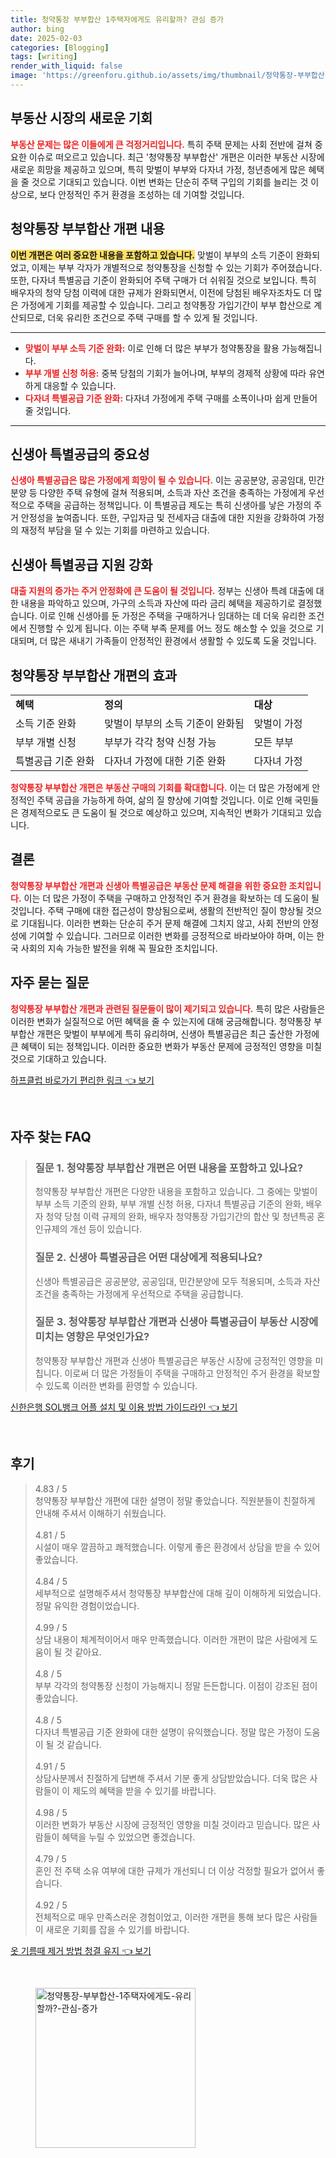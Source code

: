 ```yaml
---
title: 청약통장 부부합산 1주택자에게도 유리할까? 관심 증가
author: bing
date: 2025-02-03
categories: [Blogging]
tags: [writing]
render_with_liquid: false
image: 'https://greenforu.github.io/assets/img/thumbnail/청약통장-부부합산-1주택자에게도-유리할까?-관심-증가.webp'
---
```



<h2 id='부동산 시장의 새로운 기회'>부동산 시장의 새로운 기회</h2>

<p><b><span style="color: #ee2323;">부동산 문제는 많은 이들에게 큰 걱정거리입니다.</span></b> 특히 주택 문제는 사회 전반에 걸쳐 중요한 이슈로 떠오르고 있습니다. 최근 '청약통장 부부합산' 개편은 이러한 부동산 시장에 새로운 희망을 제공하고 있으며, 특히 맞벌이 부부와 다자녀 가정, 청년층에게 많은 혜택을 줄 것으로 기대되고 있습니다. 이번 변화는 단순히 주택 구입의 기회를 늘리는 것 이상으로, 보다 안정적인 주거 환경을 조성하는 데 기여할 것입니다. </p>

<h2 id='청약통장 부부합산 개편 내용'>청약통장 부부합산 개편 내용</h2>

<p><b><span style="background-color: #ffe066;">이번 개편은 여러 중요한 내용을 포함하고 있습니다.</span></b> 맞벌이 부부의 소득 기준이 완화되었고, 이제는 부부 각자가 개별적으로 청약통장을 신청할 수 있는 기회가 주어졌습니다. 또한, 다자녀 특별공급 기준이 완화되어 주택 구매가 더 쉬워질 것으로 보입니다. 특히 배우자의 청약 당첨 이력에 대한 규제가 완화되면서, 이전에 당첨된 배우자조차도 더 많은 가정에게 기회를 제공할 수 있습니다. 그리고 청약통장 가입기간이 부부 합산으로 계산되므로, 더욱 유리한 조건으로 주택 구매를 할 수 있게 될 것입니다.</p>

<hr />

<ul>
    <li><b><span style="color: #ee2323;">맞벌이 부부 소득 기준 완화:</span></b> 이로 인해 더 많은 부부가 청약통장을 활용 가능해집니다.</li>
    <li><b><span style="color: #ee2323;">부부 개별 신청 허용:</span></b> 중복 당첨의 기회가 늘어나며, 부부의 경제적 상황에 따라 유연하게 대응할 수 있습니다.</li>
    <li><b><span style="color: #ee2323;">다자녀 특별공급 기준 완화:</span></b> 다자녀 가정에게 주택 구매를 소폭이나마 쉽게 만들어 줄 것입니다.</li>
</ul>

<hr />

<h2 id='신생아 특별공급의 중요성'>신생아 특별공급의 중요성</h2>

<p><b><span style="color: #ee2323;">신생아 특별공급은 많은 가정에게 희망이 될 수 있습니다.</span></b> 이는 공공분양, 공공임대, 민간분양 등 다양한 주택 유형에 걸쳐 적용되며, 소득과 자산 조건을 충족하는 가정에게 우선적으로 주택을 공급하는 정책입니다. 이 특별공급 제도는 특히 신생아를 낳은 가정의 주거 안정성을 높여줍니다. 또한, 구입자금 및 전세자금 대출에 대한 지원을 강화하여 가정의 재정적 부담을 덜 수 있는 기회를 마련하고 있습니다.</p>

<h2 id='신생아 특별공급 지원 강화'>신생아 특별공급 지원 강화</h2>

<p><b><span style="color: #ee2323;">대출 지원의 증가는 주거 안정화에 큰 도움이 될 것입니다.</span></b> 정부는 신생아 특례 대출에 대한 내용을 파악하고 있으며, 가구의 소득과 자산에 따라 금리 혜택을 제공하기로 결정했습니다. 이로 인해 신생아를 둔 가정은 주택을 구매하거나 임대하는 데 더욱 유리한 조건에서 진행할 수 있게 됩니다. 이는 주택 부족 문제를 어느 정도 해소할 수 있을 것으로 기대되며, 더 많은 새내기 가족들이 안정적인 환경에서 생활할 수 있도록 도울 것입니다.</p>

<h2 id='청약통장 부부합산 개편의 효과'>청약통장 부부합산 개편의 효과</h2>

<table>
    <tr>
        <td><b>혜택</b></td>
        <td><b>정의</b></td>
        <td><b>대상</b></td>
    </tr>
    <tr>
        <td>소득 기준 완화</td>
        <td>맞벌이 부부의 소득 기준이 완화됨</td>
        <td>맞벌이 가정</td>
    </tr>
    <tr>
        <td>부부 개별 신청</td>
        <td>부부가 각각 청약 신청 가능</td>
        <td>모든 부부</td>
    </tr>
    <tr>
        <td>특별공급 기준 완화</td>
        <td>다자녀 가정에 대한 기준 완화</td>
        <td>다자녀 가정</td>
    </tr>
</table>

<p><b><span style="color: #ee2323;">청약통장 부부합산 개편은 부동산 구매의 기회를 확대합니다.</span></b> 이는 더 많은 가정에게 안정적인 주택 공급을 가능하게 하여, 삶의 질 향상에 기여할 것입니다. 이로 인해 국민들은 경제적으로도 큰 도움이 될 것으로 예상하고 있으며, 지속적인 변화가 기대되고 있습니다.</p>

<h2 id='결론'>결론</h2>

<p><b><span style="color: #ee2323;">청약통장 부부합산 개편과 신생아 특별공급은 부동산 문제 해결을 위한 중요한 조치입니다.</span></b> 이는 더 많은 가정이 주택을 구매하고 안정적인 주거 환경을 확보하는 데 도움이 될 것입니다. 주택 구매에 대한 접근성이 향상됨으로써, 생활의 전반적인 질이 향상될 것으로 기대됩니다. 이러한 변화는 단순히 주거 문제 해결에 그치지 않고, 사회 전반의 안정성에 기여할 수 있습니다. 그러므로 이러한 변화를 긍정적으로 바라보아야 하며, 이는 한국 사회의 지속 가능한 발전을 위해 꼭 필요한 조치입니다.</p>

<h2 id='자주 묻는 질문'>자주 묻는 질문</h2>

<p><b><span style="color: #ee2323;">청약통장 부부합산 개편과 관련된 질문들이 많이 제기되고 있습니다.</span></b> 특히 많은 사람들은 이러한 변화가 실질적으로 어떤 혜택을 줄 수 있는지에 대해 궁금해합니다. 청약통장 부부합산 개편은 맞벌이 부부에게 특히 유리하며, 신생아 특별공급은 최근 출산한 가정에 큰 혜택이 되는 정책입니다. 이러한 중요한 변화가 부동산 문제에 긍정적인 영향을 미칠 것으로 기대하고 있습니다.</p>


<p><a class="click-button" title="하프클럽 바로가기 편리한 링크" href="https://greenforu.github.io/posts/%ED%95%98%ED%94%84%ED%81%B4%EB%9F%BD-%EB%B0%94%EB%A1%9C%EA%B0%80%EA%B8%B0-%ED%8E%B8%EB%A6%AC%ED%95%9C-%EB%A7%81%ED%81%AC/" rel="dofollow">하프클럽 바로가기 편리한 링크 👈 보기</a></p><br>
<h2 id='자주_찾는_FAQ'>자주 찾는 FAQ</h2>
<div itemscope="" itemtype="https://schema.org/FAQPage"> 
<blockquote> 
<div itemscope="" itemprop="mainEntity" itemtype="https://schema.org/Question"> 
<h3 itemprop="name">질문 1. 청약통장 부부합산 개편은 어떤 내용을 포함하고 있나요?</h3> 
<div itemscope="" itemprop="acceptedAnswer" itemtype="https://schema.org/Answer"> 
<span itemprop="text"> 
<p>청약통장 부부합산 개편은 다양한 내용을 포함하고 있습니다. 그 중에는 맞벌이 부부 소득 기준의 완화, 부부 개별 신청 허용, 다자녀 특별공급 기준의 완화, 배우자 청약 당첨 이력 규제의 완화, 배우자 청약통장 가입기간의 합산 및 청년특공 혼인규제의 개선 등이 있습니다.</p> 
</span> 
</div> 
</div> 

<div itemscope="" itemprop="mainEntity" itemtype="https://schema.org/Question"> 
<h3 itemprop="name">질문 2. 신생아 특별공급은 어떤 대상에게 적용되나요?</h3> 
<div itemscope="" itemprop="acceptedAnswer" itemtype="https://schema.org/Answer"> 
<span itemprop="text"> 
<p>신생아 특별공급은 공공분양, 공공임대, 민간분양에 모두 적용되며, 소득과 자산 조건을 충족하는 가정에게 우선적으로 주택을 공급합니다.</p> 
</span> 
</div> 
</div>

<div itemscope="" itemprop="mainEntity" itemtype="https://schema.org/Question"> 
<h3 itemprop="name">질문 3. 청약통장 부부합산 개편과 신생아 특별공급이 부동산 시장에 미치는 영향은 무엇인가요?</h3> 
<div itemscope="" itemprop="acceptedAnswer" itemtype="https://schema.org/Answer"> 
<span itemprop="text"> 
<p>청약통장 부부합산 개편과 신생아 특별공급은 부동산 시장에 긍정적인 영향을 미칩니다. 이로써 더 많은 가정들이 주택을 구매하고 안정적인 주거 환경을 확보할 수 있도록 이러한 변화를 환영할 수 있습니다.</p> 
</span> 
</div> 
</div> 
</blockquote> 
</div>
<p><a class="click-button" title="신한은행 SOL뱅크 어플 설치 및 이용 방법 가이드라인" href="https://greenforu.github.io/posts/%EC%8B%A0%ED%95%9C%EC%9D%80%ED%96%89-SOL%EB%B1%85%ED%81%AC-%EC%96%B4%ED%94%8C-%EC%84%A4%EC%B9%98-%EB%B0%8F-%EC%9D%B4%EC%9A%A9-%EB%B0%A9%EB%B2%95-%EA%B0%80%EC%9D%B4%EB%93%9C%EB%9D%BC%EC%9D%B8/" rel="dofollow">신한은행 SOL뱅크 어플 설치 및 이용 방법 가이드라인 👈 보기</a></p><br>
<h2 id='후기'>후기</h2>
<div itemscope itemtype="https://schema.org/Product">
  <blockquote>
  <div itemprop="review" itemscope itemtype="https://schema.org/Review">
      <div itemprop="reviewRating" itemscope itemtype="https://schema.org/Rating"> <span itemprop="ratingValue">4.83</span> / <span itemprop="bestRating">5</span> </div>
      <span itemprop="reviewBody">청약통장 부부합산 개편에 대한 설명이 정말 좋았습니다. 직원분들이 친절하게 안내해 주셔서 이해하기 쉬웠습니다.</span>
  </div>
  <br>
  <div itemprop="review" itemscope itemtype="https://schema.org/Review">
      <div itemprop="reviewRating" itemscope itemtype="https://schema.org/Rating"> <span itemprop="ratingValue">4.81</span> / <span itemprop="bestRating">5</span> </div>
      <span itemprop="reviewBody">시설이 매우 깔끔하고 쾌적했습니다. 이렇게 좋은 환경에서 상담을 받을 수 있어 좋았습니다.</span>
  </div>
  <br>
  <div itemprop="review" itemscope itemtype="https://schema.org/Review">
      <div itemprop="reviewRating" itemscope itemtype="https://schema.org/Rating"> <span itemprop="ratingValue">4.84</span> / <span itemprop="bestRating">5</span> </div>
      <span itemprop="reviewBody">세부적으로 설명해주셔서 청약통장 부부합산에 대해 깊이 이해하게 되었습니다. 정말 유익한 경험이었습니다.</span>
  </div>
  <br>
  <div itemprop="review" itemscope itemtype="https://schema.org/Review">
      <div itemprop="reviewRating" itemscope itemtype="https://schema.org/Rating"> <span itemprop="ratingValue">4.99</span> / <span itemprop="bestRating">5</span> </div>
      <span itemprop="reviewBody">상담 내용이 체계적이어서 매우 만족했습니다. 이러한 개편이 많은 사람에게 도움이 될 것 같아요.</span>
  </div>
  <br>
  <div itemprop="review" itemscope itemtype="https://schema.org/Review">
      <div itemprop="reviewRating" itemscope itemtype="https://schema.org/Rating"> <span itemprop="ratingValue">4.8</span> / <span itemprop="bestRating">5</span> </div>
      <span itemprop="reviewBody">부부 각각의 청약통장 신청이 가능해지니 정말 든든합니다. 이점이 강조된 점이 좋았습니다.</span>
  </div>
  <br>
  <div itemprop="review" itemscope itemtype="https://schema.org/Review">
      <div itemprop="reviewRating" itemscope itemtype="https://schema.org/Rating"> <span itemprop="ratingValue">4.8</span> / <span itemprop="bestRating">5</span> </div>
      <span itemprop="reviewBody">다자녀 특별공급 기준 완화에 대한 설명이 유익했습니다. 정말 많은 가정이 도움이 될 것 같습니다.</span>
  </div>
  <br>
  <div itemprop="review" itemscope itemtype="https://schema.org/Review">
      <div itemprop="reviewRating" itemscope itemtype="https://schema.org/Rating"> <span itemprop="ratingValue">4.91</span> / <span itemprop="bestRating">5</span> </div>
      <span itemprop="reviewBody">상담사분께서 친절하게 답변해 주셔서 기분 좋게 상담받았습니다. 더욱 많은 사람들이 이 제도의 혜택을 받을 수 있기를 바랍니다.</span>
  </div>
  <br>
  <div itemprop="review" itemscope itemtype="https://schema.org/Review">
      <div itemprop="reviewRating" itemscope itemtype="https://schema.org/Rating"> <span itemprop="ratingValue">4.98</span> / <span itemprop="bestRating">5</span> </div>
      <span itemprop="reviewBody">이러한 변화가 부동산 시장에 긍정적인 영향을 미칠 것이라고 믿습니다. 많은 사람들이 혜택을 누릴 수 있었으면 좋겠습니다.</span>
  </div>
  <br>
  <div itemprop="review" itemscope itemtype="https://schema.org/Review">
      <div itemprop="reviewRating" itemscope itemtype="https://schema.org/Rating"> <span itemprop="ratingValue">4.79</span> / <span itemprop="bestRating">5</span> </div>
      <span itemprop="reviewBody">혼인 전 주택 소유 여부에 대한 규제가 개선되니 더 이상 걱정할 필요가 없어서 좋습니다.</span>
  </div>
  <br>
  <div itemprop="review" itemscope itemtype="https://schema.org/Review">
      <div itemprop="reviewRating" itemscope itemtype="https://schema.org/Rating"> <span itemprop="ratingValue">4.92</span> / <span itemprop="bestRating">5</span> </div>
      <span itemprop="reviewBody">전체적으로 매우 만족스러운 경험이었고, 이러한 개편을 통해 보다 많은 사람들이 새로운 기회를 잡을 수 있기를 바랍니다.</span>
  </div>
  </blockquote>
</div>
<p><a class="click-button" title="옷 기름때 제거 방법 청결 유지" href="https://greenforu.github.io/posts/%EC%98%B7-%EA%B8%B0%EB%A6%84%EB%95%8C-%EC%A0%9C%EA%B1%B0-%EB%B0%A9%EB%B2%95-%EC%B2%AD%EA%B2%B0-%EC%9C%A0%EC%A7%80/" rel="dofollow">옷 기름때 제거 방법 청결 유지 👈 보기</a></p><br>
<figure class="image"><img src="https://greenforu.github.io/assets/img/thumbnail/청약통장-부부합산-1주택자에게도-유리할까?-관심-증가.webp" alt="청약통장-부부합산-1주택자에게도-유리할까?-관심-증가" width="256" height="256"></figure>